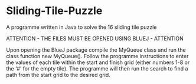 # Sliding-Tile-Puzzle
A programme written in Java to solve the 16 sliding tile puzzle

ATTENTION - THE FILES MUST BE OPENED USING BLUEJ - ATTENTION

Upon opening the BlueJ package compile the MyQueue class and run the class function new MyQueue().
Follow the programme instructions to enter the values of each tile within the start and finish grid (either numbers 1-8 or the ‘#’ for the empty tile).
The programme will then run the search to find a path from the start grid to the desired grid.
